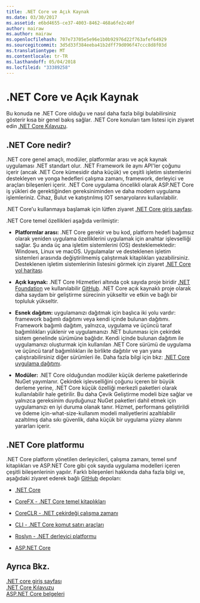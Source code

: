 ```yaml
---
title: .NET Core ve Açık Kaynak
ms.date: 03/30/2017
ms.assetid: e6bd4655-ce37-4003-8462-468a6fe2c40f
author: mairaw
ms.author: mairaw
ms.openlocfilehash: 707e73705e5e96e1b0b92976d22f763afef64929
ms.sourcegitcommit: 3d5d33f384eeba41b2dff79d096f47ccc8d8f03d
ms.translationtype: MT
ms.contentlocale: tr-TR
ms.lasthandoff: 05/04/2018
ms.locfileid: "33389258"
---
```

# <a name="net-core-and-open-source"></a>.NET Core ve Açık Kaynak
Bu konuda ne .NET Core olduğu ve nasıl daha fazla bilgi bulabilirsiniz gösterir kısa bir genel bakış sağlar. .NET Core konuları tam listesi için ziyaret edin [.NET Core Kılavuzu](../../core/index.md).
  
<a name="BKMK_WhatisNETCore"></a>   
## <a name="what-is-net-core"></a>.NET Core nedir?  
 .NET core genel amaçlı, modüler, platformlar arası ve açık kaynak uygulaması .NET standart olur. .NET Framework ile aynı API'ler çoğunu içerir (ancak .NET Core kümesidir daha küçük) ve çeşitli işletim sistemlerini destekleyen ve yonga hedefleri çalışma zamanı, framework, derleyici ve araçları bileşenleri içerir. .NET Core uygulama öncelikli olarak ASP.NET Core iş yükleri de gerektiğinden gereksiniminden ve daha modern uygulama işlemleriniz. Cihaz, Bulut ve katıştırılmış IOT senaryolarını kullanılabilir.  
  
 .NET Core'u kullanmaya başlamak için lütfen ziyaret [.NET Core giriş sayfası](https://www.microsoft.com/net/core).  
  
 .NET Core temel özellikleri aşağıda verilmiştir:  
  
-   **Platformlar arası:** .NET Core gerekir ve bu kod, platform hedefi bağımsız olarak yeniden uygulama özelliklerini uygulamak için anahtar işlevselliği sağlar. Şu anda üç ana işletim sistemlerini (OS) desteklemektedir: Windows, Linux ve macOS. Uygulamalar ve desteklenen işletim sistemleri arasında değiştirilmemiş çalıştırmak kitaplıkları yazabilirsiniz. Desteklenen işletim sistemlerinin listesini görmek için ziyaret [.NET Core yol haritası](https://github.com/dotnet/core/blob/master/roadmap.md).
  
-   **Açık kaynak:** .NET Core Hizmetleri altında çok sayıda proje biridir [.NET Foundation](http://www.dotnetfoundation.org/) ve kullanılabilir [GitHub](https://github.com/).  .NET Core açık kaynaklı proje olarak daha saydam bir geliştirme sürecinin yükseltir ve etkin ve bağlı bir topluluk yükseltir.  
  
-   **Esnek dağıtım:** uygulamanızı dağıtmak için başlıca iki yolu vardır: framework bağımlı dağıtımı veya kendi içinde bulunan dağıtımı. Framework bağımlı dağıtım, yalnızca, uygulama ve üçüncü taraf bağımlılıkları yüklenir ve uygulamanızı .NET bulunması için çekirdek sistem genelinde sürümüne bağlıdır.  Kendi içinde bulunan dağıtım ile uygulamanızı oluşturmak için kullanılan .NET Core sürümü de uygulama ve üçüncü taraf bağımlılıkları ile birlikte dağıtılır ve yan yana çalıştırabilirsiniz diğer sürümleri ile.    Daha fazla bilgi için bkz: [.NET Core uygulama dağıtımı](../../core/deploying/index.md).

-   **Modüler:** .NET Core olduğundan modüler küçük derleme paketlerinde NuGet yayımlanır. Çekirdek işlevselliğini çoğunu içeren bir büyük derleme yerine, .NET Core küçük özelliği merkezli paketleri olarak kullanılabilir hale getirilir. Bu daha Çevik Geliştirme modeli bize sağlar ve yalnızca gereksinim duyduğunuz NuGet paketleri dahil etmek için uygulamanızı en iyi duruma olanak tanır. Hizmet, performans geliştirildi ve ödeme için-what-size-kullanım modeli maliyetlerini azaltılabilir azaltılmış daha sıkı güvenlik, daha küçük bir uygulama yüzey alanını yararları içerir.  
  
## <a name="the-net-core-platform"></a>.NET Core platformu  
 .NET Core platform yönetilen derleyicileri, çalışma zamanı, temel sınıf kitaplıkları ve ASP.NET Core gibi çok sayıda uygulama modelleri içeren çeşitli bileşenlerinin yapılır. Farklı bileşenleri hakkında daha fazla bilgi ve, aşağıdaki ziyaret ederek bağlı [GitHub](https://github.com/) depoları:  
  
-   [.NET Core](https://github.com/dotnet/core)  
  
-   [CoreFX - .NET Core temel kitaplıkları](https://github.com/dotnet/corefx)  
  
-   [CoreCLR - .NET çekirdeği çalışma zamanı](https://github.com/dotnet/coreclr)  
  
-   [CLI - .NET Core komut satırı araçları](https://github.com/dotnet/cli)  
  
-   [Roslyn - .NET derleyici platformu](https://github.com/dotnet/roslyn)  
  
-   [ASP.NET Core](https://github.com/aspnet/home)  
  
## <a name="see-also"></a>Ayrıca Bkz.  
 [.NET core giriş sayfası](https://www.microsoft.com/net/core)  
 [.NET Core Kılavuzu](../../core/index.md)  
 [ASP.NET Core belgeleri](/aspnet/core/)
